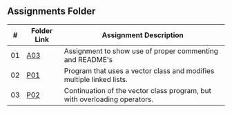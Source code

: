 ##  Assignments Folder

|   #   | Folder Link | Assignment Description                                          |
| :---: | ----------- | ----------------------------------------------------------      |
|  01   | [A03](https://github.com/bglawson1001/2143-OOP-Lawson/tree/main/Assignments/A03)      | Assignment to show use of proper commenting and README's 
|  02   | [P01](https://github.com/bglawson1001/2143-OOP-Lawson/tree/main/Assignments/P01)| Program that uses a vector class and modifies multiple linked lists.
|  03   | [P02](https://github.com/bglawson1001/2143-OOP-Lawson/tree/main/Assignments/P02)| Continuation of the vector class program, but with overloading operators.
